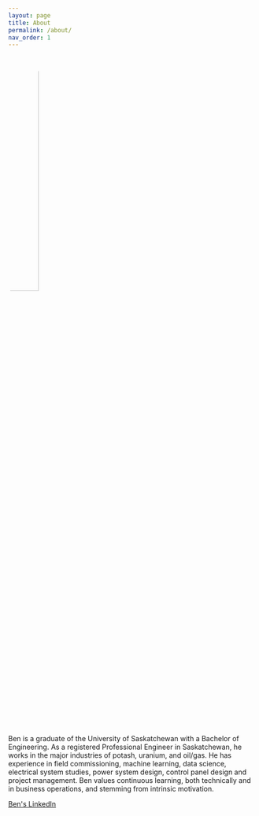 ```yaml
---
layout: page
title: About
permalink: /about/
nav_order: 1
---
```


<img src="../../ben.jpg" style="border-radius: 50%; width: 35%">
<p>
Ben is a graduate of the University of Saskatchewan with a Bachelor of Engineering. As a registered Professional Engineer in Saskatchewan, he works in the major industries of potash, uranium, and oil/gas. He has experience in field commissioning, machine learning, data science, electrical system studies, power system design, control panel design and project management. Ben values continuous learning, both technically and in business operations, and stemming from intrinsic motivation.
</p>
<a href="#" onClick="window.open('https://www.linkedin.com/in/bengibb1/', '_blank')">Ben's LinkedIn</a>

